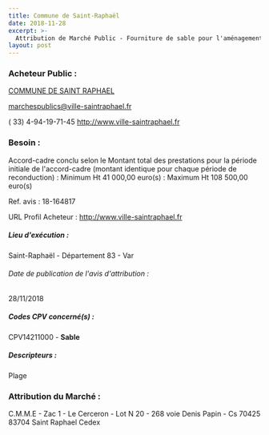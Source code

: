 ```yaml
---
title: Commune de Saint-Raphaël
date: 2018-11-28
excerpt: >-
  Attribution de Marché Public - Fourniture de sable pour l'aménagement des plages
layout: post
---
```


### Acheteur Public : 
<a href="/acheteur-136/siren-218301182"> COMMUNE DE SAINT RAPHAEL</a><br/>



marchespublics@ville-saintraphael.fr

( 33) 4-94-19-71-45
http://www.ville-saintraphael.fr
### Besoin :

Accord-cadre conclu selon le Montant total des prestations pour la période initiale de l'accord-cadre (montant identique pour chaque période de reconduction) : Minimum Ht 41 000,00 euro(s) : Maximum Ht 108 500,00 euro(s)

Ref. avis : 18-164817

URL Profil Acheteur : http://www.ville-saintraphael.fr

##### Lieu d'exécution :

Saint-Raphaël - Département 83 - Var

###### Date de publication de l'avis d'attribution : 
28/11/2018

##### Codes CPV concerné(s) :
CPV14211000 - **Sable** <br/>

##### Descripteurs :
Plage <br/>

### Attribution du Marché :
C.M.M.E - Zac 1 - Le Cerceron - Lot N 20 - 268 voie Denis Papin - Cs 70425 83704 Saint Raphael Cedex <br/>
